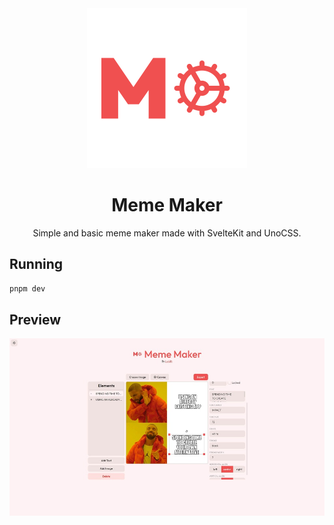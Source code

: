 <center>

<img src="./apps/frontend/static/logo.svg" width="256" height="256">

# Meme Maker
Simple and basic meme maker made with SvelteKit and UnoCSS.

</center>

## Running
```bash
pnpm dev
```

## Preview
![Meme Maker](./.github/preview.jpg)
